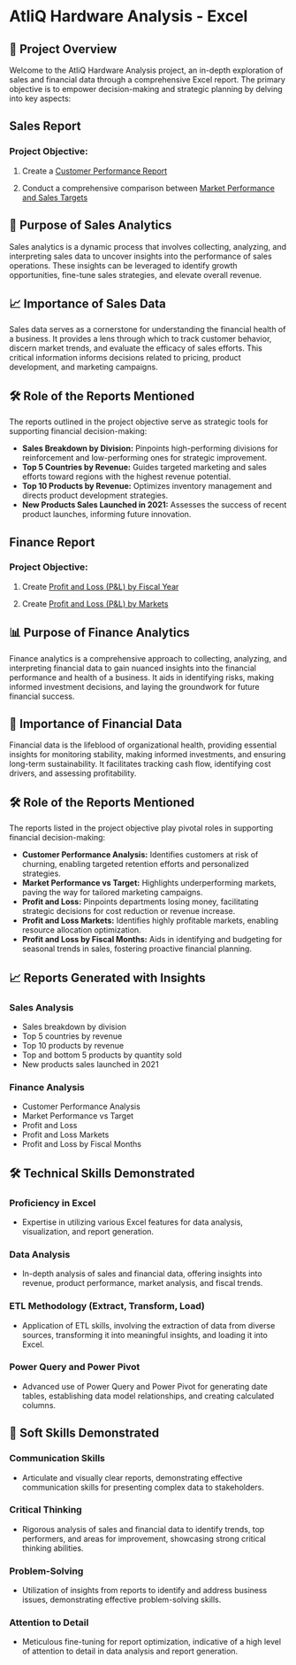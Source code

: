 # AtliQ Hardware Analysis - Excel

## 🚀 Project Overview

Welcome to the AtliQ Hardware Analysis project, an in-depth exploration of sales and financial data through a comprehensive Excel report. The primary objective is to empower decision-making and strategic planning by delving into key aspects:

## Sales Report

### Project Objective:

1. Create a [Customer Performance Report](https://github.com/supinhooda/Excel/blob/main/AtliQ%20Hardware%20Analysis%20-%20Excel/AtliQ%20Customer%20Performance%20Report.pdf)


2. Conduct a comprehensive comparison between [Market Performance and Sales Targets](https://github.com/supinhooda/Excel/blob/main/AtliQ%20Hardware%20Analysis%20-%20Excel/AtliQ%20P%26L%20Statement%20by%20Markets.pdf)


## 🎯 Purpose of Sales Analytics

Sales analytics is a dynamic process that involves collecting, analyzing, and interpreting sales data to uncover insights into the performance of sales operations. These insights can be leveraged to identify growth opportunities, fine-tune sales strategies, and elevate overall revenue.

## 📈 Importance of Sales Data

Sales data serves as a cornerstone for understanding the financial health of a business. It provides a lens through which to track customer behavior, discern market trends, and evaluate the efficacy of sales efforts. This critical information informs decisions related to pricing, product development, and marketing campaigns.

## 🛠️ Role of the Reports Mentioned

The reports outlined in the project objective serve as strategic tools for supporting financial decision-making:

- **Sales Breakdown by Division:** Pinpoints high-performing divisions for reinforcement and low-performing ones for strategic improvement.
- **Top 5 Countries by Revenue:** Guides targeted marketing and sales efforts toward regions with the highest revenue potential.
- **Top 10 Products by Revenue:** Optimizes inventory management and directs product development strategies.
- **New Products Sales Launched in 2021:** Assesses the success of recent product launches, informing future innovation.

## Finance Report

### Project Objective:

1. Create [Profit and Loss (P&L) by Fiscal Year](https://github.com/supinhooda/Excel/blob/main/AtliQ%20Hardware%20Analysis%20-%20Excel/AtliQ%20P%26L%20Statement%20by%20Months.pdf)


2. Create [Profit and Loss (P&L) by Markets](https://github.com/supinhooda/Excel/blob/main/AtliQ%20Hardware%20Analysis%20-%20Excel/AtliQ%20P%26L%20Statement%20by%20Markets.pdf)


## 📊 Purpose of Finance Analytics

Finance analytics is a comprehensive approach to collecting, analyzing, and interpreting financial data to gain nuanced insights into the financial performance and health of a business. It aids in identifying risks, making informed investment decisions, and laying the groundwork for future financial success.

## 💼 Importance of Financial Data

Financial data is the lifeblood of organizational health, providing essential insights for monitoring stability, making informed investments, and ensuring long-term sustainability. It facilitates tracking cash flow, identifying cost drivers, and assessing profitability.

## 🛠️ Role of the Reports Mentioned

The reports listed in the project objective play pivotal roles in supporting financial decision-making:

- **Customer Performance Analysis:** Identifies customers at risk of churning, enabling targeted retention efforts and personalized strategies.
- **Market Performance vs Target:** Highlights underperforming markets, paving the way for tailored marketing campaigns.
- **Profit and Loss:** Pinpoints departments losing money, facilitating strategic decisions for cost reduction or revenue increase.
- **Profit and Loss Markets:** Identifies highly profitable markets, enabling resource allocation optimization.
- **Profit and Loss by Fiscal Months:** Aids in identifying and budgeting for seasonal trends in sales, fostering proactive financial planning.

## 📈 Reports Generated with Insights

### Sales Analysis
- Sales breakdown by division
- Top 5 countries by revenue
- Top 10 products by revenue
- Top and bottom 5 products by quantity sold
- New products sales launched in 2021

### Finance Analysis
- Customer Performance Analysis
- Market Performance vs Target
- Profit and Loss
- Profit and Loss Markets
- Profit and Loss by Fiscal Months

## 🛠️ Technical Skills Demonstrated

### Proficiency in Excel
- Expertise in utilizing various Excel features for data analysis, visualization, and report generation.

### Data Analysis
- In-depth analysis of sales and financial data, offering insights into revenue, product performance, market analysis, and fiscal trends.

### ETL Methodology (Extract, Transform, Load)
- Application of ETL skills, involving the extraction of data from diverse sources, transforming it into meaningful insights, and loading it into Excel.

### Power Query and Power Pivot
- Advanced use of Power Query and Power Pivot for generating date tables, establishing data model relationships, and creating calculated columns.

## 🧠 Soft Skills Demonstrated

### Communication Skills
- Articulate and visually clear reports, demonstrating effective communication skills for presenting complex data to stakeholders.

### Critical Thinking
- Rigorous analysis of sales and financial data to identify trends, top performers, and areas for improvement, showcasing strong critical thinking abilities.

### Problem-Solving
- Utilization of insights from reports to identify and address business issues, demonstrating effective problem-solving skills.

### Attention to Detail
- Meticulous fine-tuning for report optimization, indicative of a high level of attention to detail in data analysis and report generation.

